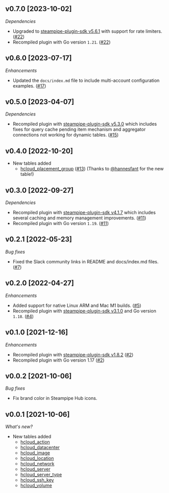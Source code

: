 ## v0.7.0 [2023-10-02]

_Dependencies_

- Upgraded to [steampipe-plugin-sdk v5.6.1](https://github.com/turbot/steampipe-plugin-sdk/blob/main/CHANGELOG.md#v561-2023-09-29) with support for rate limiters. ([#22](https://github.com/turbot/steampipe-plugin-hcloud/pull/22))
- Recompiled plugin with Go version `1.21`. ([#22](https://github.com/turbot/steampipe-plugin-hcloud/pull/22))

## v0.6.0 [2023-07-17]

_Enhancements_

- Updated the `docs/index.md` file to include multi-account configuration examples. ([#17](https://github.com/turbot/steampipe-plugin-hcloud/pull/17))

## v0.5.0 [2023-04-07]

_Dependencies_

- Recompiled plugin with [steampipe-plugin-sdk v5.3.0](https://github.com/turbot/steampipe-plugin-sdk/blob/main/CHANGELOG.md#v530-2023-03-16) which includes fixes for query cache pending item mechanism and aggregator connections not working for dynamic tables. ([#15](https://github.com/turbot/steampipe-plugin-hcloud/pull/15))

## v0.4.0 [2022-10-20]

- New tables added
  - [hcloud_placement_group](https://hub.steampipe.io/plugins/turbot/hcloud/tables/hcloud_placement_group) ([#13](https://github.com/turbot/steampipe-plugin-hcloud/pull/13)) (Thanks to [@hannesfant](https://github.com/hannesfant) for the new table!)

## v0.3.0 [2022-09-27]

_Dependencies_

- Recompiled plugin with [steampipe-plugin-sdk v4.1.7](https://github.com/turbot/steampipe-plugin-sdk/blob/main/CHANGELOG.md#v417-2022-09-08) which includes several caching and memory management improvements. ([#11](https://github.com/turbot/steampipe-plugin-hcloud/pull/11))
- Recompiled plugin with Go version `1.19`. ([#11](https://github.com/turbot/steampipe-plugin-hcloud/pull/11))

## v0.2.1 [2022-05-23]

_Bug fixes_

- Fixed the Slack community links in README and docs/index.md files. ([#7](https://github.com/turbot/steampipe-plugin-hcloud/pull/7))

## v0.2.0 [2022-04-27]

_Enhancements_

- Added support for native Linux ARM and Mac M1 builds. ([#5](https://github.com/turbot/steampipe-plugin-hcloud/pull/5))
- Recompiled plugin with [steampipe-plugin-sdk v3.1.0](https://github.com/turbot/steampipe-plugin-sdk/blob/main/CHANGELOG.md#v310--2022-03-30) and Go version `1.18`. ([#4](https://github.com/turbot/steampipe-plugin-hcloud/pull/4))

## v0.1.0 [2021-12-16]

_Enhancements_

- Recompiled plugin with [steampipe-plugin-sdk v1.8.2](https://github.com/turbot/steampipe-plugin-sdk/blob/main/CHANGELOG.md#v182--2021-11-22) ([#2](https://github.com/turbot/steampipe-plugin-hcloud/pull/2))
- Recompiled plugin with Go version 1.17 ([#2](https://github.com/turbot/steampipe-plugin-hcloud/pull/2))

## v0.0.2 [2021-10-06]

_Bug fixes_

- Fix brand color in Steampipe Hub icons.

## v0.0.1 [2021-10-06]

_What's new?_

- New tables added
  - [hcloud_action](https://hub.steampipe.io/plugins/turbot/hcloud/tables/hcloud_action)
  - [hcloud_datacenter](https://hub.steampipe.io/plugins/turbot/hcloud/tables/hcloud_datacenter)
  - [hcloud_image](https://hub.steampipe.io/plugins/turbot/hcloud/tables/hcloud_image)
  - [hcloud_location](https://hub.steampipe.io/plugins/turbot/hcloud/tables/hcloud_location)
  - [hcloud_network](https://hub.steampipe.io/plugins/turbot/hcloud/tables/hcloud_network)
  - [hcloud_server](https://hub.steampipe.io/plugins/turbot/hcloud/tables/hcloud_server)
  - [hcloud_server_type](https://hub.steampipe.io/plugins/turbot/hcloud/tables/hcloud_server_type)
  - [hcloud_ssh_key](https://hub.steampipe.io/plugins/turbot/hcloud/tables/hcloud_ssh_key)
  - [hcloud_volume](https://hub.steampipe.io/plugins/turbot/hcloud/tables/hcloud_volume)
